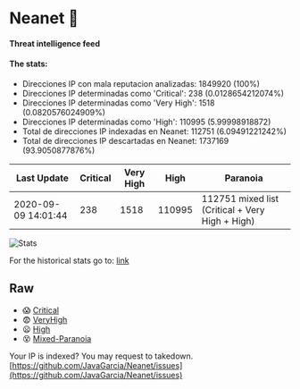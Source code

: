 # Neanet :hocho:
#### Threat intelligence feed
#### The stats:

- Direcciones IP con mala reputacion analizadas: 1849920 (100%)
- Direcciones IP determinadas como 'Critical':  238 (0.0128654212074%)
- Direcciones IP determinadas como 'Very High':  1518 (0.0820576024909%)
- Direcciones IP determinadas como 'High':  110995 (5.99998918872)
- Total de direcciones IP indexadas en Neanet:  112751 (6.09491221242%)
- Total de direcciones IP descartadas en Neanet:  1737169 (93.9050877876%)

| Last Update | Critical | Very High | High | Paranoia |
| --- | --- | --- | --- | --- |
| 2020-09-09 14:01:44 | 238 | 1518 | 110995 | 112751 mixed list (Critical + Very High + High)|

![Stats](https://docs.google.com/spreadsheets/d/e/2PACX-1vSnaNMIXVabIpDJjufMlzH7poXnshF3mgd8Is1g9ytUEzVsP5my4Trn8f-xkoLLQ38xpL3HtmUexLo6/pubchart?oid=501124687&format=image)

For the historical stats go to: [link](/stats.csv)
## Raw
- :scream: [Critical](https://raw.githubusercontent.com/JavaGarcia/Neanet/master/blacklists/neanet_critical.txt)
- :fearful: [VeryHigh](https://raw.githubusercontent.com/JavaGarcia/Neanet/master/blacklists/neanet_veryHigh.txtt)
- :frowning: [High](https://raw.githubusercontent.com/JavaGarcia/Neanet/master/blacklists/neanet_high.txt)
- :dizzy_face: [Mixed-Paranoia](https://raw.githubusercontent.com/JavaGarcia/Neanet/master/blacklists/neanet_all.txt)


Your IP is indexed? You may request to takedown. [https://github.com/JavaGarcia/Neanet/issues](https://github.com/JavaGarcia/Neanet/issues)























































































































































































































































































































































































































































































































































































































































































